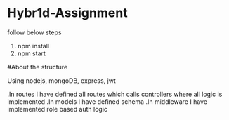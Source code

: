# Hybr1d-Assignment
follow below steps

1. npm install
2. npm start


#About the structure

Using nodejs, mongoDB, express, jwt

.In routes I have defined all routes which calls controllers where all logic is implemented
.In models I have defined schema
.In middleware I have implemented role based auth logic